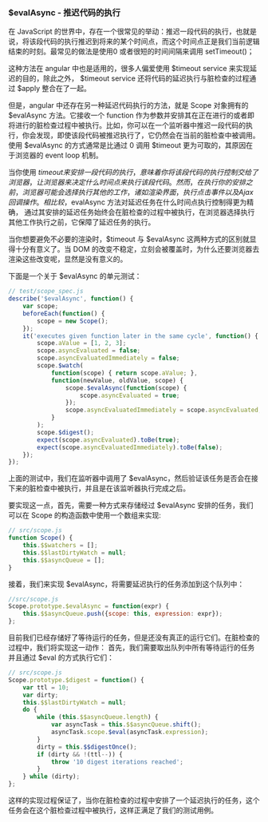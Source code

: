 ### $evalAsync - 推迟代码的执行

在 JavaScript 的世界中，存在一个很常见的举动：推迟一段代码的执行，也就是说，将该段代码的执行推迟到将来的某个时间点，而这个时间点正是我们当前逻辑结束的时刻。最常见的做法是使用0 或者很短的时间间隔来调用 setTimeout()；

这种方法在 angular 中也是适用的，很多人偏爱使用 $timeout service 来实现延迟的目的，除此之外， $timeout service 还将代码的延迟执行与脏检查的过程通过 $apply 整合在了一起。

但是，angular 中还存在另一种延迟代码执行的方法，就是 Scope 对象拥有的 $evalAsync 方法。它接收一个 function 作为参数并安排其在正在进行的或者即将进行的脏检查过程中被执行。比如，你可以在一个监听器中推迟一段代码的执行，你会发现，即使该段代码被推迟执行了，它仍然会在当前的脏检查中被调用。使用 $evalAsync 的方式通常是比通过 0 调用 $timeout 更为可取的，其原因在于浏览器的 event loop 机制。

当你使用 $timeout 来安排一段代码的执行，意味着你将该段代码的执行控制交给了浏览器，让浏览器来决定什么时间点来执行该段代码。然而，在执行你的安排之前，浏览器可能会选择执行其他的工作，诸如渲染界面，执行点击事件以及 Ajax 回调操作。
相比较，$evalAsync 方法对延迟任务在什么时间点执行控制得更为精确， 通过其安排的延迟任务始终会在脏检查的过程中被执行，在浏览器选择执行其他工作执行之前，它保障了延迟任务的执行。

当你想要避免不必要的渲染时，$timeout 与 $evalAsync 这两种方式的区别就显得十分有意义了。当 DOM 的改变不稳定，立刻会被覆盖时，为什么还要浏览器去渲染这些改变呢，显然是没有意义的。

下面是一个关于 $evalAsync 的单元测试：
```js
// test/scope_spec.js
describe('$evalAsync', function() {
    var scope;
    beforeEach(function() {
        scope = new Scope();
    });
    it('executes given function later in the same cycle', function() {
        scope.aValue = [1, 2, 3];
        scope.asyncEvaluated = false;
        scope.asyncEvaluatedImmediately = false;
        scope.$watch(
            function(scope) { return scope.aValue; },
            function(newValue, oldValue, scope) {
                scope.$evalAsync(function(scope) {
                    scope.asyncEvaluated = true;
                });
                scope.asyncEvaluatedImmediately = scope.asyncEvaluated;
            }
        );
        scope.$digest();
        expect(scope.asyncEvaluated).toBe(true);
        expect(scope.asyncEvaluatedImmediately).toBe(false);
    });
});
```
上面的测试中，我们在监听器中调用了 $evalAsync，然后验证该任务是否会在接下来的脏检查中被执行，并且是在该监听器执行完成之后。

要实现这一点，首先，需要一种方式来存储经过 $evalAsync 安排的任务，我们可以在 Scope 的构造函数中使用一个数组来实现:
```js
// src/scope.js
function Scope() {
    this.$$watchers = [];
    this.$$lastDirtyWatch = null;
    this.$$asyncQueue = [];
}
```
接着，我们来实现 $evalAsync，将需要延迟执行的任务添加到这个队列中：
```js
//src/scope.js
Scope.prototype.$evalAsync = function(expr) {
    this.$$asyncQueue.push({scope: this, expression: expr});
};
```
目前我们已经存储好了等待运行的任务，但是还没有真正的运行它们。在脏检查的过程中，我们将实现这一动作：
首先，我们需要取出队列中所有等待运行的任务并且通过 $eval 的方式执行它们：
```js
// src/scope.js
Scope.prototype.$digest = function() {
    var ttl = 10;
    var dirty;
    this.$$lastDirtyWatch = null;
    do {
        while (this.$$asyncQueue.length) {
            var asyncTask = this.$$asyncQueue.shift();
            asyncTask.scope.$eval(asyncTask.expression);
        }
        dirty = this.$$digestOnce();
        if (dirty && !(ttl--)) {
            throw '10 digest iterations reached';
        }
    } while (dirty);
};
```
这样的实现过程保证了，当你在脏检查的过程中安排了一个延迟执行的任务，这个任务会在这个脏检查过程中被执行，这样正满足了我们的测试用例。